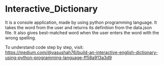 # Interactive_Dictionary

It is a console application, made by using python programming language. It takes the word from the user and returns its definition from the data.json file. It also gives best-matched word when the user enters the word with the wrong spelling.

To understand code step by step, visit: https://medium.com/@vasushah76/build-an-interactive-english-dictionary-using-python-programming-language-ff58a913a3d9
